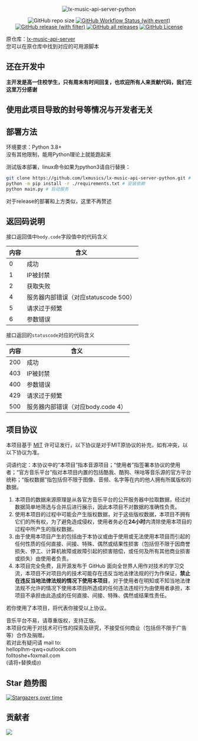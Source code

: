 <div align="center">

![lx-music-api-server-python](https://socialify.git.ci/lxmusics/lx-music-api-server-python/image?description=1&font=Inter&forks=1&issues=1&language=1&name=1&owner=1&pulls=1&stargazers=1&theme=Auto)

![GitHub repo size](https://img.shields.io/github/repo-size/lxmusics/lx-music-api-server-python?style=for-the-badge)
[![GitHub Workflow Status (with event)](https://img.shields.io/github/actions/workflow/status/lxmusics/lx-music-api-server-python/build_binary.yml?style=for-the-badge)](https://github.com/lxmusics/lx-music-api-server-python/actions/workflows/build_binary.yml)
[![GitHub release (with filter)](https://img.shields.io/github/v/release/lxmusics/lx-music-api-server-python?style=for-the-badge)](https://github.com/lxmusics/lx-music-api-server-python/releases)
[![GitHub all releases](https://img.shields.io/github/downloads/lxmusics/lx-music-api-server-python/total?style=for-the-badge&color=violet)](https://github.com/lxmusics/lx-music-api-server-python/releases)
[![GitHub License](https://img.shields.io/github/license/lxmusics/lx-music-api-server-python?style=for-the-badge)
]((https://github.com/lxmusics/lx-music-api-server/blob/main/LICENSE))
</div>

原仓库：[lx-music-api-server](https://github.com/lxmusics/lx-music-api-server)  
您可以在原仓库中找到对应的可用源脚本  

## 还在开发中

**主开发是高一住校学生，只有周末有时间回复，也欢迎所有人来贡献代码，我们在这里万分感谢**

## 使用此项目导致的封号等情况与开发者无关

## 部署方法

环境要求：Python 3.8+  
没有其他限制，能用Python理论上就能跑起来  

测试版本部署，linux命令如果为python3请自行替换：  

```bash
git clone https://github.com/lxmusics/lx-music-api-server-python.git # clone本项目
python -m pip install -r ./requirements.txt # 安装依赖
python main.py # 启动服务
```

对于release的部署和上方类似，这里不再赘述  

## 返回码说明

接口返回值中`body.code`字段值中的代码含义

| 内容 | 含义                                 |
|------|--------------------------------------|
|  0   |成功                                  |
|  1   |IP被封禁                              |
|  2   |获取失败                              |
|  4   |服务器内部错误（对应statuscode 500）  |
|  5   |请求过于频繁                          |
|  6   |参数错误                              |

接口返回的`statuscode`对应的代码含义

| 内容 | 含义                              |
|------|-----------------------------------|
| 200  |成功                               |
| 403  |IP被封禁                           |
| 400  |参数错误                           |
| 429  |请求过于频繁                       |
| 500  |服务器内部错误（对应body.code 4）  |

## 项目协议

本项目基于 [MIT](https://github.com/lxmusics/lx-music-api-server/blob/main/LICENSE) 许可证发行，以下协议是对于MIT原协议的补充，如有冲突，以以下协议为准。

词语约定：本协议中的“本项目”指本音源项目；“使用者”指签署本协议的使用者；“官方音乐平台”指对本项目内置的包括酷我、酷狗、咪咕等音乐源的官方平台统称；“版权数据”指包括但不限于图像、音频、名字等在内的他人拥有所属版权的数据。

1. 本项目的数据来源原理是从各官方音乐平台的公开服务器中拉取数据，经过对数据简单地筛选与合并后进行展示，因此本项目不对数据的准确性负责。
2. 使用本项目的过程中可能会产生版权数据，对于这些版权数据，本项目不拥有它们的所有权，为了避免造成侵权，使用者务必在**24小时**内清除使用本项目的过程中所产生的版权数据。
3. 由于使用本项目产生的包括由于本协议或由于使用或无法使用本项目而引起的任何性质的任何直接、间接、特殊、偶然或结果性损害（包括但不限于因商誉损失、停工、计算机故障或故障引起的损害赔偿，或任何及所有其他商业损害或损失）由使用者负责。
4. 本项目完全免费，且开源发布于 GitHub 面向全世界人用作对技术的学习交流，本项目不对项目内的技术可能存在违反当地法律法规的行为作保证，**禁止在违反当地法律法规的情况下使用本项目**，对于使用者在明知或不知当地法律法规不允许的情况下使用本项目所造成的任何违法违规行为由使用者承担，本项目不承担由此造成的任何直接、间接、特殊、偶然或结果性责任。

若你使用了本项目，将代表你接受以上协议。

音乐平台不易，请尊重版权，支持正版。  
本项目仅用于对技术可行性的探索及研究，不接受任何商业（包括但不限于广告等）合作及捐赠。  
若对此有疑问请 mail to:  
helloplhm-qwq+outlook.com  
folltoshe+foxmail.com  
(请将`+`替换成`@`)

## Star 趋势图

[![Stargazers over time](https://starchart.cc/lxmusics/lx-music-api-server-python.svg)](https://starchart.cc/lxmusics/lx-music-api-server-python)

## 贡献者

<a href="https://github.com/lxmusics/lx-music-api-server-python/graphs/contributors">
  <img src="https://contrib.rocks/image?repo=lxmusics/lx-music-api-server-python" />
</a>
